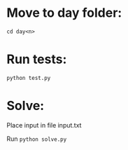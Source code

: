 # Move to day folder:
`cd day<n>`

# Run tests:
`python test.py`

# Solve:
Place input in file input.txt

Run `python solve.py`